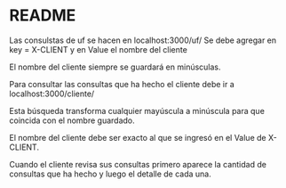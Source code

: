 # README

Las consulstas de uf se hacen en localhost:3000/uf/<fecha que desees buscar>
Se debe agregar en key = X-CLIENT y en Value el nombre del cliente 

El nombre del cliente siempre se guardará en minúsculas. 

Para consultar las consultas que ha hecho el cliente debe ir a localhost:3000/cliente/<nombre de cliente>

Esta búsqueda transforma cualquier mayúscula a minúscula para que coincida con el nombre guardado.

El nombre del cliente debe ser exacto al que se ingresó en el Value de X-CLIENT.

Cuando el cliente revisa sus consultas primero aparece la cantidad de consultas que ha hecho y luego el detalle de cada una.
